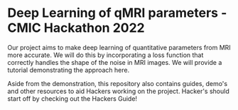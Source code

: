 # Deep Learning of qMRI parameters - CMIC Hackathon 2022

Our project aims to make deep learning of quantitative parameters from MRI more accurate. We will do this by incorporating a loss function that correctly handles the shape of the noise in MRI images. We will provide a tutorial demonstrating the approach here.

Aside from the demonstration, this repository also contains guides, demo's and other resources to aid Hackers working on the project. Hacker's should start off by checking out the Hackers Guide!



